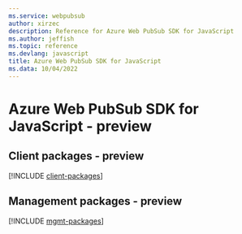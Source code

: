```yaml
---
ms.service: webpubsub
author: xirzec
description: Reference for Azure Web PubSub SDK for JavaScript
ms.author: jeffish
ms.topic: reference
ms.devlang: javascript
title: Azure Web PubSub SDK for JavaScript
ms.data: 10/04/2022
---
```

# Azure Web PubSub SDK for JavaScript - preview

## Client packages - preview
[!INCLUDE [client-packages](web-pubsub-client-index.md)]
## Management packages - preview
[!INCLUDE [mgmt-packages](web-pubsub-mgmt-index.md)]